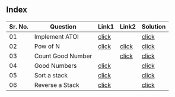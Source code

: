 ## Index 

Sr. No. | Question|Link1 | Link2 | Solution
---|---|---|---|---
01 | Implement ATOI | [click](https://practice.geeksforgeeks.org/problems/implement-atoi/1?utm_source=youtube&utm_medium=collab_striver_ytdescription&utm_campaign=implement-atoi) ||[click](./Solutions/ImplementATOI.java)
02 | Pow of N | [click](https://practice.geeksforgeeks.org/problems/power-of-numbers-1587115620/1?utm_source=youtube&utm_medium=collab_striver_ytdescription&utm_campaign=power-of-numbers) |[click](https://leetcode.com/problems/powx-n/) | [click](./Solutions/PowOfN.java)
03 | Count Good Number | |[click](https://leetcode.com/problems/count-good-numbers/submissions/)|[click](./Solutions/GoodNumber.java)
04 | Good Numbers | [click](https://practice.geeksforgeeks.org/problems/good-numbers4629/1) | |[click](./Solutions/GoodNumberII.java)
05 | Sort a stack | [click](https://practice.geeksforgeeks.org/problems/sort-a-stack/1?utm_source=youtube&utm_medium=collab_striver_ytdescription&utm_campaign=sort-a-stack) | | [click](./Solutions/SortAStack.java)
06 | Reverse a Stack | [click](https://practice.geeksforgeeks.org/problems/reverse-a-stack/1?utm_source=youtube&utm_medium=collab_striver_ytdescription&utm_campaign=reverse-a-stack)| | [click](./Solutions/ReverseAStack.java)